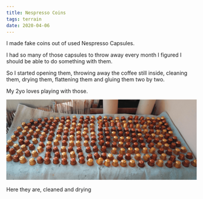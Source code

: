 ```yaml
---
title: Nespresso Coins
tags: terrain
date: 2020-04-06
---
```


I made fake coins out of used Nespresso Capsules.

I had so many of those capsules to throw away every month I figured I should be able to do something with them.

So I started opening them, throwing away the coffee still inside, cleaning them, drying them, flattening them and gluing them two by two.

My 2yo loves playing with those.

![image-20200722151932013](image-20200722151932013.png)

Here they are, cleaned and drying